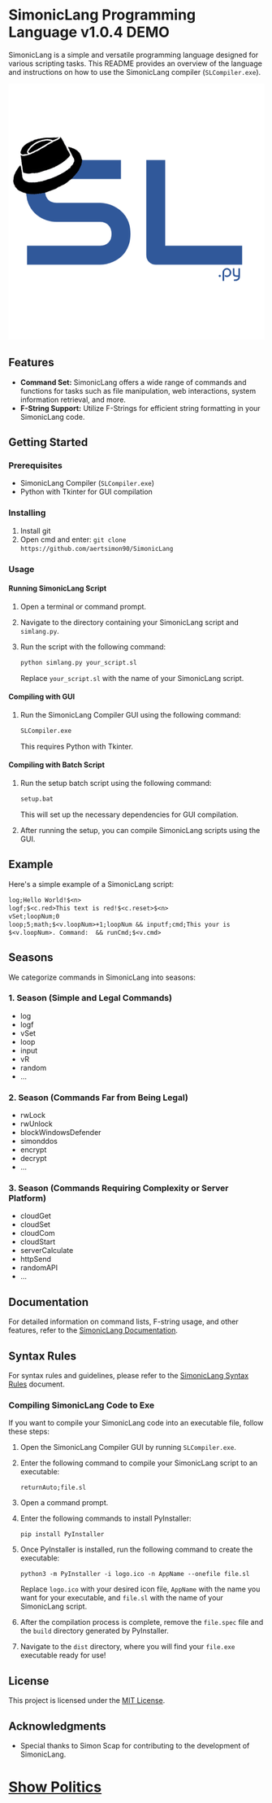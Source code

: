 # SimonicLang Programming Language v1.0.4 DEMO

SimonicLang is a simple and versatile programming language designed for various scripting tasks. This README provides an overview of the language and instructions on how to use the SimonicLang compiler (`SLCompiler.exe`).

![SimonicLang Logo](logo.ico)

## Features

- **Command Set:** SimonicLang offers a wide range of commands and functions for tasks such as file manipulation, web interactions, system information retrieval, and more.
- **F-String Support:** Utilize F-Strings for efficient string formatting in your SimonicLang code.

## Getting Started

### Prerequisites

- SimonicLang Compiler (`SLCompiler.exe`)
- Python with Tkinter for GUI compilation

### Installing

1. Install git
2. Open cmd and enter: ```git clone https://github.com/aertsimon90/SimonicLang```

### Usage

#### Running SimonicLang Script

1. Open a terminal or command prompt.
2. Navigate to the directory containing your SimonicLang script and `simlang.py`.
3. Run the script with the following command:

   ```bash
   python simlang.py your_script.sl
   ```

   Replace `your_script.sl` with the name of your SimonicLang script.

#### Compiling with GUI

1. Run the SimonicLang Compiler GUI using the following command:

   ```bash
   SLCompiler.exe
   ```

   This requires Python with Tkinter.

#### Compiling with Batch Script

1. Run the setup batch script using the following command:

   ```bash
   setup.bat
   ```

   This will set up the necessary dependencies for GUI compilation.

2. After running the setup, you can compile SimonicLang scripts using the GUI.

## Example

Here's a simple example of a SimonicLang script:

```simoniclang
log;Hello World!$<n>
logf;$<c.red>This text is red!$<c.reset>$<n>
vSet;loopNum;0
loop;5;math;$<v.loopNum>+1;loopNum && inputf;cmd;This your is $<v.loopNum>. Command:  && runCmd;$<v.cmd>
```

## Seasons

We categorize commands in SimonicLang into seasons:

### 1. Season (Simple and Legal Commands)
- log
- logf
- vSet
- loop
- input
- vR
- random
- ...

### 2. Season (Commands Far from Being Legal)
- rwLock
- rwUnlock
- blockWindowsDefender
- simonddos
- encrypt
- decrypt
- ...

### 3. Season (Commands Requiring Complexity or Server Platform)
- cloudGet
- cloudSet
- cloudCom
- cloudStart
- serverCalculate
- httpSend
- randomAPI
- ...

## Documentation

For detailed information on command lists, F-string usage, and other features, refer to the [SimonicLang Documentation](https://github.com/aertsimon90/SimonicLang/blob/main/documentation.txt).

## Syntax Rules

For syntax rules and guidelines, please refer to the [SimonicLang Syntax Rules](/SYNTAXRULES.md) document.

### Compiling SimonicLang Code to Exe

If you want to compile your SimonicLang code into an executable file, follow these steps:

1. Open the SimonicLang Compiler GUI by running `SLCompiler.exe`.
2. Enter the following command to compile your SimonicLang script to an executable:

   ```
   returnAuto;file.sl
   ```

3. Open a command prompt.
4. Enter the following commands to install PyInstaller:

   ```
   pip install PyInstaller
   ```

5. Once PyInstaller is installed, run the following command to create the executable:

   ```
   python3 -m PyInstaller -i logo.ico -n AppName --onefile file.sl
   ```

   Replace `logo.ico` with your desired icon file, `AppName` with the name you want for your executable, and `file.sl` with the name of your SimonicLang script.

6. After the compilation process is complete, remove the `file.spec` file and the `build` directory generated by PyInstaller.

7. Navigate to the `dist` directory, where you will find your `file.exe` executable ready for use!

## License

This project is licensed under the [MIT License](https://github.com/aertsimon90/SimonicLang/blob/main/LICENSE).

## Acknowledgments

- Special thanks to Simon Scap for contributing to the development of SimonicLang.

# [Show Politics](https://github.com/aertsimon90/politics/blob/main/README.md)
